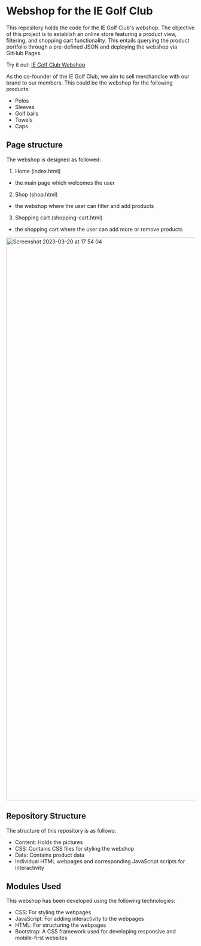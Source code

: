 # Webshop for the IE Golf Club

This repository holds the code for the IE Golf Club's webshop. The objective of this project is to establish 
an online store featuring a product view, filtering, and shopping cart functionality. This entails querying 
the product portfolio through a pre-defined JSON and deploying the webshop via GitHub Pages.

Try it out: [IE Golf Club Webshop](https://mistermakc.github.io)

As the co-founder of the IE Golf Club, we aim to sell merchandise with our brand to our members. 
This could be the webshop for the following products: 
- Polos 
- Sleeves 
- Golf balls 
- Towels 
- Caps 

## Page structure

The webshop is designed as followed:
1. Home (index.html)
  - the main page which welcomes the user
2. Shop (shop.html)
  - the webshop where the user can filter and add products
3. Shopping cart (shopping-cart.html)
  - the shopping cart where the user can add more or remove products

<img width="1502" alt="Screenshot 2023-03-20 at 17 54 04" src="https://user-images.githubusercontent.com/60471340/226412260-54a00b79-c9fe-4214-a0e5-7c866e253841.png">

## Repository Structure

The structure of this repository is as follows:

- Content: Holds the pictures
- CSS: Contains CSS files for styling the webshop
- Data: Contains product data
- Individual HTML webpages and corresponding JavaScript scripts for interactivity

## Modules Used

This webshop has been developed using the following technologies:

- CSS: For styling the webpages
- JavaScript: For adding interactivity to the webpages
- HTML: For structuring the webpages
- Bootstrap: A CSS framework used for developing responsive and mobile-first websites
